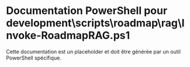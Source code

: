 # Documentation PowerShell pour development\scripts\roadmap\rag\Invoke-RoadmapRAG.ps1

Cette documentation est un placeholder et doit être générée par un outil PowerShell spécifique.
